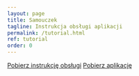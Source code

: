 ```yaml
---
layout: page
title: Samouczek
tagline: Instrukcja obsługi aplikacji
permalink: /tutorial.html
ref: tutorial
order: 0
---
```


<a href="{{ site.github.pdf_url }}" class="btnMail">Pobierz instrukcję obsługi</a>
<a href="https://majacich.github.io/ShokuAi/app-release.apk" class="btnDownload" download>Pobierz aplikację</a>

